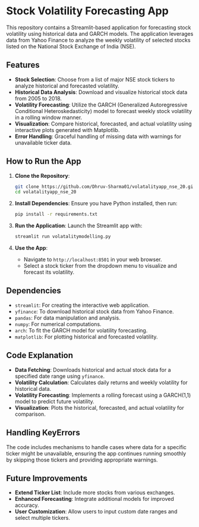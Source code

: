 # Stock Volatility Forecasting App

This repository contains a Streamlit-based application for forecasting stock volatility using historical data and GARCH models. The application leverages data from Yahoo Finance to analyze the weekly volatility of selected stocks listed on the National Stock Exchange of India (NSE).

## Features

- **Stock Selection**: Choose from a list of major NSE stock tickers to analyze historical and forecasted volatility.
- **Historical Data Analysis**: Download and visualize historical stock data from 2005 to 2018.
- **Volatility Forecasting**: Utilize the GARCH (Generalized Autoregressive Conditional Heteroskedasticity) model to forecast weekly stock volatility in a rolling window manner.
- **Visualization**: Compare historical, forecasted, and actual volatility using interactive plots generated with Matplotlib.
- **Error Handling**: Graceful handling of missing data with warnings for unavailable ticker data.

## How to Run the App

1. **Clone the Repository**:
   ```bash
   git clone https://github.com/Dhruv-Sharma01/volatalityapp_nse_20.git
   cd volatalityapp_nse_20
   ```

2. **Install Dependencies**:
   Ensure you have Python installed, then run:
   ```bash
   pip install -r requirements.txt
   ```

3. **Run the Application**:
   Launch the Streamlit app with:
   ```bash
   streamlit run volatalitymodelling.py
   ```

4. **Use the App**:
   - Navigate to `http://localhost:8501` in your web browser.
   - Select a stock ticker from the dropdown menu to visualize and forecast its volatility.

## Dependencies

- `streamlit`: For creating the interactive web application.
- `yfinance`: To download historical stock data from Yahoo Finance.
- `pandas`: For data manipulation and analysis.
- `numpy`: For numerical computations.
- `arch`: To fit the GARCH model for volatility forecasting.
- `matplotlib`: For plotting historical and forecasted volatility.

## Code Explanation

- **Data Fetching**: Downloads historical and actual stock data for a specified date range using `yfinance`.
- **Volatility Calculation**: Calculates daily returns and weekly volatility for historical data.
- **Volatility Forecasting**: Implements a rolling forecast using a GARCH(1,1) model to predict future volatility.
- **Visualization**: Plots the historical, forecasted, and actual volatility for comparison.

## Handling KeyErrors

The code includes mechanisms to handle cases where data for a specific ticker might be unavailable, ensuring the app continues running smoothly by skipping those tickers and providing appropriate warnings.

## Future Improvements

- **Extend Ticker List**: Include more stocks from various exchanges.
- **Enhanced Forecasting**: Integrate additional models for improved accuracy.
- **User Customization**: Allow users to input custom date ranges and select multiple tickers.
